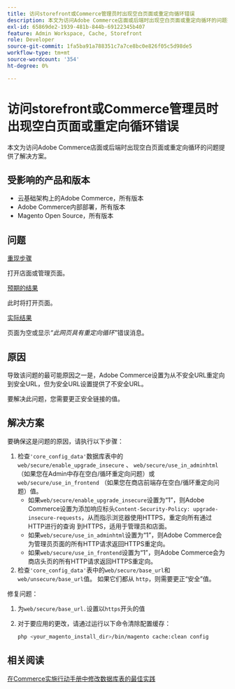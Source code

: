 ```yaml
---
title: 访问storefront或Commerce管理员时出现空白页面或重定向循环错误
description: 本文为访问Adobe Commerce店面或后端时出现空白页面或重定向循环的问题提供了解决方案。
exl-id: 65869de2-1939-481b-844b-69122345b407
feature: Admin Workspace, Cache, Storefront
role: Developer
source-git-commit: 1fa5ba91a788351c7a7ce8bc0e826f05c5d98de5
workflow-type: tm+mt
source-wordcount: '354'
ht-degree: 0%

---
```


# 访问storefront或Commerce管理员时出现空白页面或重定向循环错误

本文为访问Adobe Commerce店面或后端时出现空白页面或重定向循环的问题提供了解决方案。

## 受影响的产品和版本

* 云基础架构上的Adobe Commerce，所有版本
* Adobe Commerce内部部署，所有版本
* Magento Open Source，所有版本

## 问题

<u>重现步骤</u>

打开店面或管理页面。

<u>预期的结果</u>

此时将打开页面。

<u>实际结果</u>

页面为空或显示&#x200B;*“此网页具有重定向循环”*&#x200B;错误消息。

## 原因

导致该问题的最可能原因之一是，Adobe Commerce设置为从不安全URL重定向到安全URL，但为安全URL设置提供了不安全URL。

要解决此问题，您需要更正安全链接的值。

## 解决方案

要确保这是问题的原因，请执行以下步骤：

1. 检查`'core_config_data'`数据库表中的`web/secure/enable_upgrade_insecure` 、 `web/secure/use_in_adminhtml` （如果您在Admin中存在空白/循环重定向问题）或`web/secure/use_in_frontend` （如果您在商店前端存在空白/循环重定向问题）值。
   * 如果`web/secure/enable_upgrade_insecure`设置为“1”，则Adobe Commerce设置为添加响应标头`Content-Security-Policy: upgrade-insecure-requests`，从而指示浏览器使用HTTPS，重定向所有通过HTTP进行的查询
到HTTPS，适用于管理员和店面。
   * 如果`web/secure/use_in_adminhtml`设置为“1”，则Adobe Commerce会为管理员页面的所有HTTP请求返回HTTPS重定向。
   * 如果`web/secure/use_in_frontend`设置为“1”，则Adobe Commerce会为商店头页的所有HTTP请求返回HTTPS重定向。
1. 检查`'core_config_data'`表中的`web/secure/base_url`和`web/unsecure/base_url`值。 如果它们都从    `http`，则需要更正“安全”值。

修复问题：

1. 为`web/secure/base_url.`设置以`https`开头的值
1. 对于要应用的更改，请通过运行以下命令清除配置缓存：

   ```bash
   php <your_magento_install_dir>/bin/magento cache:clean config
   ```

## 相关阅读

[在Commerce实施行动手册中修改数据库表的最佳实践](https://experienceleague.adobe.com/en/docs/commerce-operations/implementation-playbook/best-practices/development/modifying-core-and-third-party-tables#why-adobe-recommends-avoiding-modifications)
